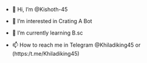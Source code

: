 - 👋 Hi, I’m @Kishoth-45
- 👀 I’m interested in Crating A Bot
- 🌱 I’m currently learning B.sc

- 📫 How to reach me in Telegram @Khiladiking45 or (https:/t.me/Khiladiking45)

<!---
Kishoth-45/Kishoth-45 is a ✨ special ✨ repository because its `README.md` (this file) appears on your GitHub profile.
You can click the Preview link to take a look at your changes.
--->
